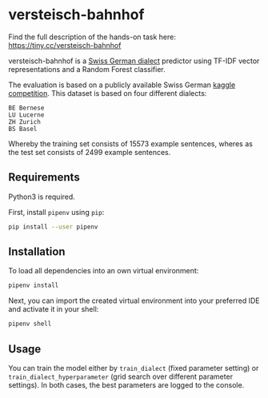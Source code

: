 # versteisch-bahnhof

Find the full description of the hands-on task here: https://tiny.cc/versteisch-bahnhof


versteisch-bahnhof is a [Swiss German dialect](https://en.wikipedia.org/wiki/Swiss_German) predictor using TF-IDF vector 
representations and a Random Forest classifier. 

The evaluation is based on a publicly available Swiss German 
[kaggle competition](https://www.kaggle.com/c/swiss-dialect-identification/overview). This dataset is based on four
different dialects:

```
BE Bernese
LU Lucerne
ZH Zurich
BS Basel
```

Whereby the training set consists of 15573 example sentences, wheres as the test set consists of 2499 example sentences.

## Requirements

Python3 is required.

First, install `pipenv` using `pip`:

```bash
pip install --user pipenv
```

## Installation

To load all dependencies into an own virtual environment:

```bash
pipenv install
```

Next, you can import the created virtual environment into your preferred IDE and activate it in your shell:

```bash
pipenv shell
```

## Usage

You can train the model either by `train_dialect` (fixed parameter setting) or `train_dialect_hyperparameter` (grid 
search over different parameter settings). In both cases, the best parameters are logged to the console.